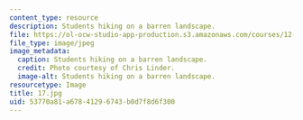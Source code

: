 ```yaml
---
content_type: resource
description: Students hiking on a barren landscape.
file: https://ol-ocw-studio-app-production.s3.amazonaws.com/courses/12-753-geodynamics-seminar-spring-2006/53770a81a67841296743b0d7f8d6f300_17.jpg
file_type: image/jpeg
image_metadata:
  caption: Students hiking on a barren landscape.
  credit: Photo courtesy of Chris Linder.
  image-alt: Students hiking on a barren landscape.
resourcetype: Image
title: 17.jpg
uid: 53770a81-a678-4129-6743-b0d7f8d6f300
---
```

